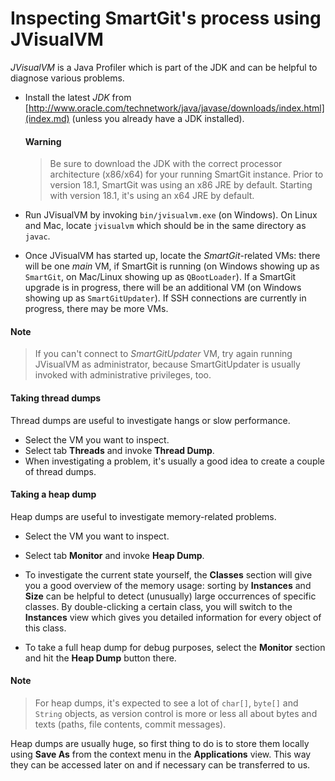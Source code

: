 # Inspecting SmartGit's process using JVisualVM

*JVisualVM* is a Java Profiler which is part of the JDK and can be
helpful to diagnose various problems.

-   Install the latest *JDK* from
    [http://www.oracle.com/technetwork/java/javase/downloads/index.html](index.md)
    (unless you already have a JDK installed).

	#### Warning
	> Be sure to download the JDK with the correct processor architecture
	> (x86/x64) for your running SmartGit instance. Prior to version 18.1,
	> SmartGit was using an x86 JRE by default. Starting with version
	> 18.1, it's using an x64 JRE by default.

-   Run JVisualVM by invoking `bin/jvisualvm.exe` (on Windows). On Linux
    and Mac, locate `jvisualvm` which should be in the same directory as
    `javac`.

-   Once JVisualVM has started up, locate the *SmartGit*-related VMs:
    there will be one *main* VM, if SmartGit is running (on Windows
    showing up as `SmartGit`, on Mac/Linux showing up as `QBootLoader`).
    If a SmartGit upgrade is in progress, there will be an additional VM
    (on Windows showing up as `SmartGitUpdater`). If SSH connections are
    currently in progress, there may be more VMs.

#### Note
>
>
>If you can't connect to *SmartGitUpdater* VM, try again running
>JVisualVM as administrator, because SmartGitUpdater is usually invoked
>with administrative privileges, too.
>
>

#### Taking thread dumps

Thread dumps are useful to investigate hangs or slow performance.

-   Select the VM you want to inspect.
-   Select tab **Threads** and invoke **Thread Dump**.
-   When investigating a problem, it's usually a good idea to create a
    couple of thread dumps.

#### Taking a heap dump

Heap dumps are useful to investigate memory-related problems.

-   Select the VM you want to inspect.

-   Select tab **Monitor** and invoke **Heap Dump**.

-   To investigate the current state yourself, the **Classes** section
    will give you a good overview of the memory usage: sorting by
    **Instances** and **Size** can be helpful to detect (unusually)
    large occurrences of specific classes. By double-clicking a certain
    class, you will switch to the **Instances** view which gives you
    detailed information for every object of this class.

-   To take a full heap dump for debug purposes, select the **Monitor**
    section and hit the **Heap Dump** button there.

#### Note
>
>
>For heap dumps, it's expected to see a lot of `char[]`, `byte[]` and
>`String` objects, as version control is more or less all about bytes and
>texts (paths, file contents, commit messages).
>
>

Heap dumps are usually huge, so first thing to do is to store them
locally using **Save As** from the context menu in the **Applications**
view. This way they can be accessed later on and if necessary can be
transferred to us.
